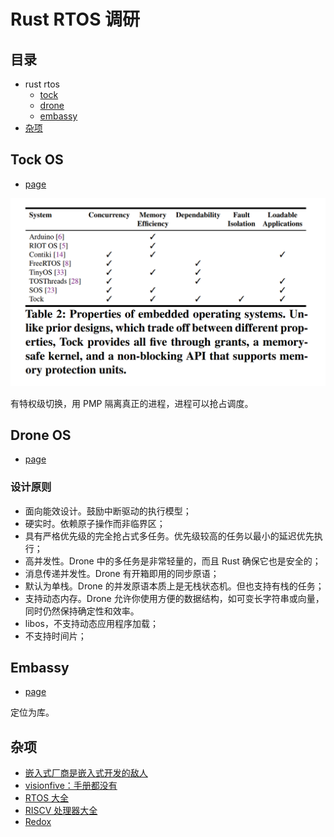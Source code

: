 ﻿# Rust RTOS 调研

## 目录

- rust rtos
  - [tock](#tock-os)
  - [drone](#drone-os)
  - [embassy](#embassy)
- [杂项](#杂项)

## Tock OS

- [page](https://www.tockos.org/)

![tock](tock-os.png)

有特权级切换，用 PMP 隔离真正的进程，进程可以抢占调度。

## Drone OS

- [page](https://www.drone-os.com/)

### 设计原则

- 面向能效设计。鼓励中断驱动的执行模型；
- 硬实时。依赖原子操作而非临界区；
- 具有严格优先级的完全抢占式多任务。优先级较高的任务以最小的延迟优先执行；
- 高并发性。Drone 中的多任务是非常轻量的，而且 Rust 确保它也是安全的；
- 消息传递并发性。Drone 有开箱即用的同步原语；
- 默认为单栈。Drone 的并发原语本质上是无栈状态机。但也支持有栈的任务；
- 支持动态内存。Drone 允许你使用方便的数据结构，如可变长字符串或向量，同时仍然保持确定性和效率。
- libos，不支持动态应用程序加载；
- 不支持时间片；

## Embassy

- [page](https://embassy.dev/)

定位为库。

## 杂项

- [嵌入式厂商是嵌入式开发的敌人](https://www.zhihu.com/question/364774045/answer/2664157303)
- [visionfive：手册都没有](https://github.com/starfive-tech/JH7100_Docs/issues/5)
- [RTOS 大全](https://zhuanlan.zhihu.com/p/483751376)
- [RISCV 处理器大全](https://www.zhihu.com/question/285086198)
- [Redox](https://www.redox-os.org/zh/)
